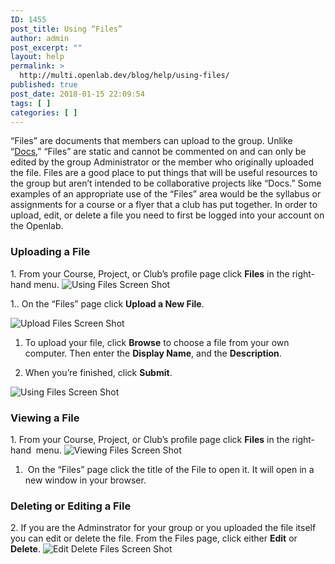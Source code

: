 ```yaml
---
ID: 1455
post_title: Using “Files”
author: admin
post_excerpt: ""
layout: help
permalink: >
  http://multi.openlab.dev/blog/help/using-files/
published: true
post_date: 2018-01-15 22:09:54
tags: [ ]
categories: [ ]
---
```

“Files” are documents that members can upload to the group. Unlike “<a title="Using “Docs”" href="https://multi.openlab.dev/blog/help/using-docs/">Docs</a>,” “Files” are static and cannot be commented on and can only be edited by the group Administrator or the member who originally uploaded the file. Files are a good place to put things that will be useful resources to the group but aren’t intended to be collaborative projects like “Docs.” Some examples of an appropriate use of the “Files” area would be the syllabus or assignments for a course or a flyer that a club has put together. In order to upload, edit, or delete a file you need to first be logged into your account on the Openlab.
<h3><strong>Uploading a File</strong></h3>
1. From your Course, Project, or Club’s profile page click <strong>Files</strong> in the right-hand menu.

<img class="alignnone wp-image-36519 size-full" src="https://openlab.citytech.cuny.edu/wp-content/uploads/2012/09/Using_Files_1_v2.png" sizes="(max-width: 1148px) 100vw, 1148px" srcset="https://openlab.citytech.cuny.edu/wp-content/uploads/2012/09/Using_Files_1_v2.png 1148w, https://openlab.citytech.cuny.edu/wp-content/uploads/2012/09/Using_Files_1_v2-300x162.png 300w, https://openlab.citytech.cuny.edu/wp-content/uploads/2012/09/Using_Files_1_v2-1024x552.png 1024w, https://openlab.citytech.cuny.edu/wp-content/uploads/2012/09/Using_Files_1_v2-32x17.png 32w" alt="Using Files Screen Shot" />

1.. On the “Files” page click <strong>Upload a New File</strong>.

<img class="alignnone wp-image-36521 size-full" src="https://openlab.citytech.cuny.edu/wp-content/uploads/2012/09/Using_Files_2_v2.png" sizes="(max-width: 1144px) 100vw, 1144px" srcset="https://openlab.citytech.cuny.edu/wp-content/uploads/2012/09/Using_Files_2_v2.png 1144w, https://openlab.citytech.cuny.edu/wp-content/uploads/2012/09/Using_Files_2_v2-300x106.png 300w, https://openlab.citytech.cuny.edu/wp-content/uploads/2012/09/Using_Files_2_v2-1024x362.png 1024w, https://openlab.citytech.cuny.edu/wp-content/uploads/2012/09/Using_Files_2_v2-32x11.png 32w" alt="Upload Files Screen Shot" />

1. To upload your file, click <strong>Browse</strong> to choose a file from your own computer. Then enter the <strong>Display Name</strong>, and the <strong>Description</strong>.

2. When you’re finished, click <strong>Submit</strong>.

<img class="alignnone wp-image-36522 size-full" src="https://openlab.citytech.cuny.edu/wp-content/uploads/2012/09/Using_Files_3_v2.png" sizes="(max-width: 1200px) 100vw, 1200px" srcset="https://openlab.citytech.cuny.edu/wp-content/uploads/2012/09/Using_Files_3_v2.png 1200w, https://openlab.citytech.cuny.edu/wp-content/uploads/2012/09/Using_Files_3_v2-300x164.png 300w, https://openlab.citytech.cuny.edu/wp-content/uploads/2012/09/Using_Files_3_v2-1024x558.png 1024w, https://openlab.citytech.cuny.edu/wp-content/uploads/2012/09/Using_Files_3_v2-32x17.png 32w" alt="Using Files Screen Shot" />
<h3><strong>Viewing a File</strong></h3>
1. From your Course, Project, or Club’s profile page click <strong>Files</strong> in the right-hand  menu.

<img class="alignnone wp-image-36519 size-full" src="https://openlab.citytech.cuny.edu/wp-content/uploads/2012/09/Using_Files_1_v2.png" sizes="(max-width: 1148px) 100vw, 1148px" srcset="https://openlab.citytech.cuny.edu/wp-content/uploads/2012/09/Using_Files_1_v2.png 1148w, https://openlab.citytech.cuny.edu/wp-content/uploads/2012/09/Using_Files_1_v2-300x162.png 300w, https://openlab.citytech.cuny.edu/wp-content/uploads/2012/09/Using_Files_1_v2-1024x552.png 1024w, https://openlab.citytech.cuny.edu/wp-content/uploads/2012/09/Using_Files_1_v2-32x17.png 32w" alt="Viewing Files Screen Shot" />

1.  On the “Files” page click the title of the File to open it. It will open in a new window in your browser.
<h3><strong>Deleting or Editing a File</strong></h3>
2. If you are the Adminstrator for your group or you uploaded the file itself you can edit or delete the file. From the Files page, click either <strong>Edit</strong> or <strong>Delete</strong>.

<img class="alignnone wp-image-36523 size-full" src="https://openlab.citytech.cuny.edu/wp-content/uploads/2012/09/Using_Files_5_v2.png" sizes="(max-width: 1149px) 100vw, 1149px" srcset="https://openlab.citytech.cuny.edu/wp-content/uploads/2012/09/Using_Files_5_v2.png 1149w, https://openlab.citytech.cuny.edu/wp-content/uploads/2012/09/Using_Files_5_v2-300x115.png 300w, https://openlab.citytech.cuny.edu/wp-content/uploads/2012/09/Using_Files_5_v2-1024x393.png 1024w, https://openlab.citytech.cuny.edu/wp-content/uploads/2012/09/Using_Files_5_v2-32x12.png 32w" alt="Edit Delete Files Screen Shot" />